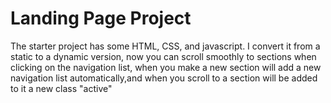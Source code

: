 # Landing Page Project

The starter project has some HTML, CSS, and javascript.
 I convert it from a static to a dynamic version, now you can scroll smoothly to sections when clicking on the navigation list, when you make a new section will add a new navigation list automatically,and when you scroll to a section will be added to it a new class "active"
